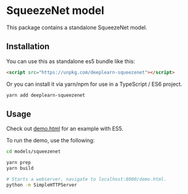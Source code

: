 # SqueezeNet model

This package contains a standalone SqueezeNet model.

## Installation
You can use this as standalone es5 bundle like this:

```html
<script src="https://unpkg.com/deeplearn-squeezenet"></script>
```

Or you can install it via yarn/npm for use in a TypeScript / ES6 project.

```sh
yarn add deeplearn-squeezenet
```

## Usage

Check out [demo.html](https://github.com/PAIR-code/deeplearnjs/blob/master/models/squeezenet/demo.html)
for an example with ES5.

To run the demo, use the following:

```bash
cd models/squeezenet

yarn prep
yarn build

# Starts a webserver, navigate to localhost:8000/demo.html.
python -m SimpleHTTPServer
```
